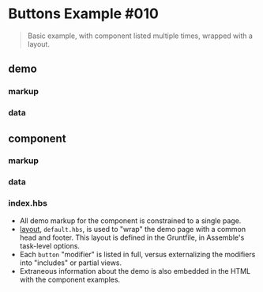 # Buttons Example #010

> Basic example, with component listed multiple times, wrapped with a layout.

## demo
### markup

### data

## component
### markup

### data



### index.hbs

* All demo markup for the component is constrained to a single page.
* [layout](), `default.hbs`, is used to "wrap" the demo page with a common head and footer. This layout is defined in the Gruntfile, in Assemble's task-level options.
* Each `button` "modifier" is listed in full, versus externalizing the modifiers into "includes" or partial views.
* Extraneous information about the demo is also embedded in the HTML with the component examples.
